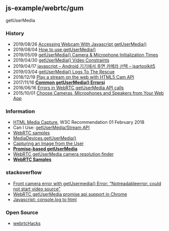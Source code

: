 ## js-example/webrtc/gum
getUserMedia

### History
- 2019/08/26 [Accessing Webcam With Javascript getUserMedia()](https://webmobtuts.com/javascript/accessing-webcam-with-javascript-getusermedia/)
- 2019/08/04 [How to use getUserMedia()](https://flaviocopes.com/getusermedia/)
- 2019/05/09 [getUserMedia() Camera & Microphone Initialization Times](https://blog.addpipe.com/camera-microphone-initialization-times/)
- 2019/04/30 [getUserMedia() Video Constraints](http://tcmhack.in/getusermedia-video-constraints/)
- 2019/04/17 [javascript – Android 기기에서 후면 카메라 선택 – jsartoolkit5](https://codeday.me/ko/qa/20190417/353050.html)
- 2019/03/04 [getUserMedia() Logs To The Rescue](https://blog.addpipe.com/getusermedia-recorder-logs/)
- 2018/12/19 [Play a stream on the web with HTML5 Cam API](https://medium.com/@ylerjen/play-your-stream-on-the-web-with-html5-cam-api-a8e20ee493b8)
- 2017/11/16 [**Common getUserMedia() Errorsi**](https://blog.addpipe.com/common-getusermedia-errors/)
- 2016/06/16 [Errors in WebRTC getUserMedia API calls](https://www.callstats.io/blog/2016/06/16/errors-in-webrtc-getusermedia-api-calls)
- 2015/10/01 [Choose Cameras, Microphones and Speakers from Your Web App](https://developers.google.com/web/updates/2015/10/media-devices)


### Information
- [HTML Media Capture](https://www.w3.org/TR/html-media-capture/), W3C Recommendation 01 February 2018
- Can I Use: [getUserMedia/Stream API](https://caniuse.com/#feat=stream)
- [WebRTC samples](https://webrtc.github.io/samples/)
- [MediaDevices.getUserMedia()](https://developer.mozilla.org/ko/docs/Web/API/MediaDevices/getUserMedia)
- [Capturing an Image from the User](https://developers.google.com/web/fundamentals/media/capturing-images/)
- [**Promise-based getUserMedia**](https://www.chromestatus.com/features/5755699816562688)
- [WebRTC getUserMedia camera resolution finder](https://webrtchacks.github.io/WebRTC-Camera-Resolution/)
- [**WebRTC Samples**](https://webrtc.github.io/samples/)


### stackoverflow
- [Front camera error with getUsermedia() Error: “Notreadableerror: could not start video source”](https://stackoverflow.com/questions/58641309/front-camera-error-with-getusermedia-error-notreadableerror-could-not-start)
- [WebRTC getUserMedia promise api support in Chrome](https://stackoverflow.com/questions/34199436/webrtc-getusermedia-promise-api-support-in-chrome)
- [Javascript: console.log to html](https://stackoverflow.com/questions/20256760/javascript-console-log-to-html)


### Open Source
- [webrtcHacks](https://github.com/webrtcHacks)


